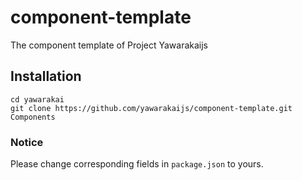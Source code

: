 # component-template

The component template of Project Yawarakaijs

## Installation

```
cd yawarakai
git clone https://github.com/yawarakaijs/component-template.git Components
```

### Notice
Please change corresponding fields in `package.json` to yours.
